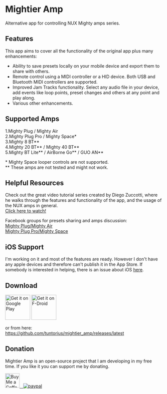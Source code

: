 # Mightier Amp
Alternative app for controlling NUX Mighty amps series.

## Features
This app aims to cover all the functionality of the original app plus many enhancements:
- Ability to save presets locally on your mobile device and export them to share with others.
- Remote control using a MIDI controller or a HID device. Both USB and Bluetooth MIDI controllers are supported.
- Improved Jam Tracks functionality. Select any audio file in your device, add events like loop points, preset changes and others at any point and play along.
- Various other enhancements.

## Supported Amps

1.Mighty Plug / Mighty Air  
2.Mighty Plug Pro / Mighty Space\*  
3.Mighty 8 BT\*\*  
4.Mighty 20 BT\*\* / Mighty 40 BT\*\*  
5.Mighty BT Lite\*\* / AirBorne Go\*\* / GUO AN\*\*  

\* Mighty Space looper controls are not supported.  
\*\* These amps are not tested and might not work.  

## Helpful Resources
Check out the great video tutorial series created by Diego Zuccotti, where he walks through the features and functionality of the app, and the usage of the NUX amps in general.  
[Click here to watch!](https://www.youtube.com/@TutoJam)

Facebook groups for presets sharing and amps discussion:  
[Mighty Plug/Mighty Air](https://www.facebook.com/groups/nuxmightyplugairgroup/)  
[Mighty Plug Pro/Mighty Space](https://www.facebook.com/groups/mightyplugpro/)  

## iOS Support
I'm working on it and most of the features are ready. However I don't have any apple devices and therefore can't publish it in the App Store. If somebody is interested in helping, there is an issue about iOS [here](https://github.com/tuntorius/mightier_amp/issues/16).

## Download

[<img src="https://play.google.com/intl/en_us/badges/images/generic/en-play-badge.png"
     alt="Get it on Google Play"
     height="80">](https://play.google.com/store/apps/details?id=com.tuntori.mightieramp)
[<img src="https://fdroid.gitlab.io/artwork/badge/get-it-on.png"
     alt="Get it on F-Droid"
     height="80">](https://f-droid.org/packages/com.tuntori.mightieramp/)


or from here:  
https://github.com/tuntorius/mightier_amp/releases/latest

## Donation
Mightier Amp is an open-source project that I am developing in my free time. If you like it you can support me by donating.  

<a href='https://ko-fi.com/supportkofi' target='_blank'><img height='35' style='border:0px;height:46px;' src='https://az743702.vo.msecnd.net/cdn/kofi3.png?v=0' border='0' alt='Buy Me a Coffee at ko-fi.com' />
&nbsp;&nbsp;[![paypal](https://www.paypalobjects.com/en_US/i/btn/btn_donateCC_LG.gif)](https://www.paypal.com/donate?hosted_button_id=FZWWAM4NUFRPC)  
